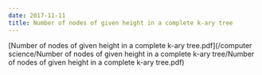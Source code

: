 ```yaml
---
date: 2017-11-11
title: Number of nodes of given height in a complete k-ary tree
---
```


[Number of nodes of given height in a complete k-ary tree.pdf](/computer science/Number of nodes of given height in a complete k-ary tree/Number of nodes of given height in a complete k-ary tree.pdf)